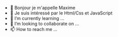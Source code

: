 - 👋 Bonjour je m'appelle Maxime
- 👀 Je suis intéressé par le Html/Css et JavaScript
- 🌱 I’m currently learning ...
- 💞️ I’m looking to collaborate on ...
- 📫 How to reach me ...

<!---
Maximegihub/Maximegihub is a ✨ special ✨ repository because its `README.md` (this file) appears on your GitHub profile.
You can click the Preview link to take a look at your changes.
--->
